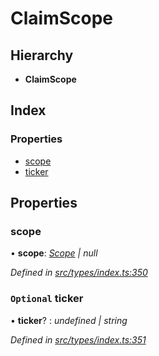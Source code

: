 # ClaimScope

## Hierarchy

* **ClaimScope**

## Index

### Properties

* [scope](claimscope.md#scope)
* [ticker](claimscope.md#optional-ticker)

## Properties

### scope

• **scope**: [_Scope_](scope.md) _\| null_

_Defined in_ [_src/types/index.ts:350_](https://github.com/PolymathNetwork/polymesh-sdk/blob/959efb76/src/types/index.ts#L350)

### `Optional` ticker

• **ticker**? : _undefined \| string_

_Defined in_ [_src/types/index.ts:351_](https://github.com/PolymathNetwork/polymesh-sdk/blob/959efb76/src/types/index.ts#L351)

